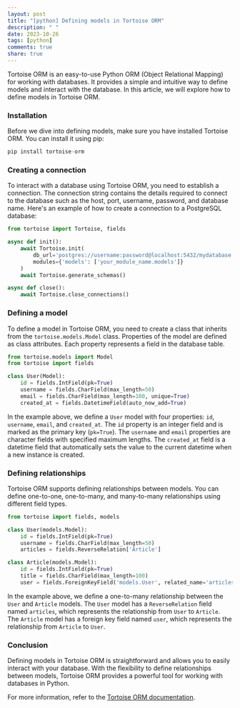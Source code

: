 ```yaml
---
layout: post
title: "[python] Defining models in Tortoise ORM"
description: " "
date: 2023-10-26
tags: [python]
comments: true
share: true
---
```


Tortoise ORM is an easy-to-use Python ORM (Object Relational Mapping) for working with databases. It provides a simple and intuitive way to define models and interact with the database. In this article, we will explore how to define models in Tortoise ORM.

### Installation

Before we dive into defining models, make sure you have installed Tortoise ORM. You can install it using pip:

``` python
pip install tortoise-orm
```

### Creating a connection

To interact with a database using Tortoise ORM, you need to establish a connection. The connection string contains the details required to connect to the database such as the host, port, username, password, and database name. Here's an example of how to create a connection to a PostgreSQL database:

``` python
from tortoise import Tortoise, fields

async def init():
    await Tortoise.init(
        db_url='postgres://username:password@localhost:5432/mydatabase',
        modules={'models': ['your_module_name.models']}
    )
    await Tortoise.generate_schemas()

async def close():
    await Tortoise.close_connections()
```

### Defining a model

To define a model in Tortoise ORM, you need to create a class that inherits from the `tortoise.models.Model` class. Properties of the model are defined as class attributes. Each property represents a field in the database table.

``` python
from tortoise.models import Model
from tortoise import fields

class User(Model):
    id = fields.IntField(pk=True)
    username = fields.CharField(max_length=50)
    email = fields.CharField(max_length=100, unique=True)
    created_at = fields.DatetimeField(auto_now_add=True)
```

In the example above, we define a `User` model with four properties: `id`, `username`, `email`, and `created_at`. The `id` property is an integer field and is marked as the primary key (`pk=True`). The `username` and `email` properties are character fields with specified maximum lengths. The `created_at` field is a datetime field that automatically sets the value to the current datetime when a new instance is created.

### Defining relationships

Tortoise ORM supports defining relationships between models. You can define one-to-one, one-to-many, and many-to-many relationships using different field types.

``` python
from tortoise import fields, models

class User(models.Model):
    id = fields.IntField(pk=True)
    username = fields.CharField(max_length=50)
    articles = fields.ReverseRelation['Article']

class Article(models.Model):
    id = fields.IntField(pk=True)
    title = fields.CharField(max_length=100)
    user = fields.ForeignKeyField('models.User', related_name='articles')
```

In the example above, we define a one-to-many relationship between the `User` and `Article` models. The `User` model has a `ReverseRelation` field named `articles`, which represents the relationship from `User` to `Article`. The `Article` model has a foreign key field named `user`, which represents the relationship from `Article` to `User`.

### Conclusion

Defining models in Tortoise ORM is straightforward and allows you to easily interact with your database. With the flexibility to define relationships between models, Tortoise ORM provides a powerful tool for working with databases in Python.

For more information, refer to the [Tortoise ORM documentation](https://tortoise-orm.readthedocs.io/).
